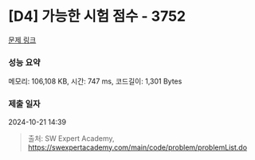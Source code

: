 # [D4] 가능한 시험 점수 - 3752 

[문제 링크](https://swexpertacademy.com/main/code/problem/problemDetail.do?contestProbId=AWHPkqBqAEsDFAUn) 

### 성능 요약

메모리: 106,108 KB, 시간: 747 ms, 코드길이: 1,301 Bytes

### 제출 일자

2024-10-21 14:39



> 출처: SW Expert Academy, https://swexpertacademy.com/main/code/problem/problemList.do